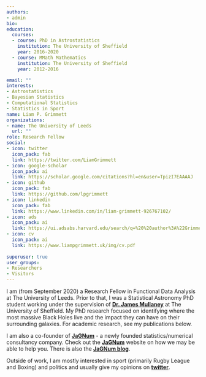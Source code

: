 ```yaml
---
authors:
- admin
bio: 
education:
  courses:
  - course: PhD in Astrostatistics
    institution: The University of Sheffield
    year: 2016-2020
  - course: MMath Mathematics
    institution: The University of Sheffield
    year: 2012-2016

email: ""
interests:
- Astrostatistics
- Bayesian Statistics
- Computational Statistics
- Statistics in Sport 
name: Liam P. Grimmett
organizations:
- name: The University of Leeds
  url: ""
role: Research Fellow
social:
- icon: twitter
  icon_pack: fab
  link: https://twitter.com/LiamGrimmett
- icon: google-scholar
  icon_pack: ai
  link: https://scholar.google.com/citations?hl=en&user=TpizI7EAAAAJ
- icon: github
  icon_pack: fab
  link: https://github.com/lpgrimmett
- icon: linkedin
  icon_pack: fab
  link: https://www.linkedin.com/in/liam-grimmett-926767102/
- icon: ads
  icon_pack: ai
  link: https://ui.adsabs.harvard.edu/search/q=%20%20author%3A%22Grimmett%2C%20L.P.%22&sort=date%20desc%2C%20bibcode%20desc&p_=0
- icon: cv
  icon_pack: ai
  link: https://www.liampgrimmett.uk/img/cv.pdf
  
superuser: true
user_groups:
- Researchers
- Visitors
---
```


I am (from September 2020) a Research Fellow in Functional Data Analysis at The University of Leeds. 
Prior to that, I was a Statistical Astronomy PhD student working under the supervision of [**Dr. James Mullaney**](https://jamesmullaney.staff.shef.ac.uk/) at The University of Sheffield. My PhD research focused on identifying where the most massive Black Holes live and the impact they can have on their surrounding galaxies. For academic research, see my publications below.

I am also a co-founder of [**JaGNum**](https://www.jagnum.uk/) - a newly founded statistics/numerical consultancy company. Check out the [**JaGNum**](https://www.jagnum.uk/) website on how we may be able to help you. There is also the [**JaGNum blog**](https://www.jagnum.uk/blog/).

Outside of work, I am mostly interested in sport (primarily Rugby League and Boxing) and politics and usually give my opinions on [**twitter**](https://twitter.com/LiamGrimmett). 




